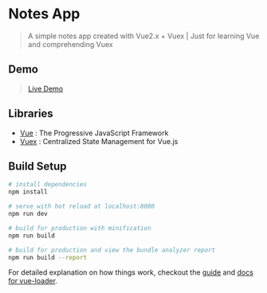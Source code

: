 # Notes App

> A simple notes app created with Vue2.x + Vuex | Just for learning Vue and comprehending Vuex

## Demo

> <a href="https://reckfu1.github.io/vue-notes-app">Live Demo</a>

## Libraries

- [Vue](https://vuejs.org/) : The Progressive
JavaScript Framework
- [Vuex](https://vuex.vuejs.org) : Centralized State Management for Vue.js

## Build Setup

``` bash
# install dependencies
npm install

# serve with hot reload at localhost:8080
npm run dev

# build for production with minification
npm run build

# build for production and view the bundle analyzer report
npm run build --report
```

For detailed explanation on how things work, checkout the [guide](http://vuejs-templates.github.io/webpack/) and [docs for vue-loader](http://vuejs.github.io/vue-loader).
